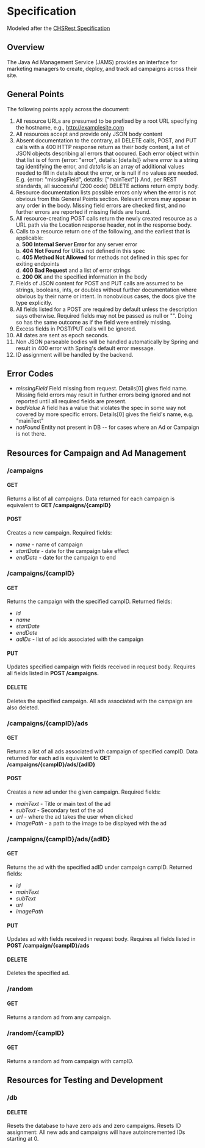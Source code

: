 # Specification
Modeled after the [CHSRest Specification](http://ec2-34-221-236-150.us-west-2.compute.amazonaws.com//WebDev/Modules/02HTTPandREST/2CHSREST/CHSREST.html)

## Overview
The Java Ad Management Service (JAMS) provides an interface for marketing managers to create, deploy, and track ad campaigns across their site. 

## General Points
The following points apply across the document:
1. All resource URLs are presumed to be prefixed by a root URL specifying the hostname, e.g., http://examplesite.com
2. All resources accept and provide only JSON body content
3. Absent documentation to the contrary, all DELETE calls, POST, and PUT calls with a 400 HTTP response return as their body content, a list of JSON objects describing all errors that occured. Each error object within that list is of form {error: "error", details: [details]} where *error* is a string tag identifying the error, and *details* is an array of additional values needed to fill in details about the error, or is null if no values are needed. E.g. {error: "missingField", detatils: ["mainText"]} And, per REST standards, all successful (200 code) DELETE actions return empty body.
4. Resource documentation lists possible errors only when the error is not obvious from this General Points section. Relevant errors may appear in any order in the body. Missing field errors are checked first, and no further errors are reported if missing fields are found.
5. All resource-creating POST calls return the newly created resource as a URL path via the Location response header, not in the response body.
6. Calls to a resource return one of the following, and the earliest that is applicable:    
    a. **500 Internal Server Error** for any server error    
    b. **404 Not Found** for URLs not defined in this spec    
    c. **405 Method Not Allowed** for methods not defined in this spec for exiting endpoints    
    d. **400 Bad Request** and a list of error strings    
    e. **200 OK** and the specified information in the body    
7. Fields of JSON content for POST and PUT calls are assumed to be strings, booleans, ints, or doubles without further documentation where obvious by their name or intent. In nonobvious cases, the docs give the type explicitly.
8. All fields listed for a POST are required by default unless the description says otherwise. Required fields may not be passed as null or "". Doing so has the same outcome as if the field were entirely missing.
9. Excess fields in POST/PUT calls will be ignored.
10. All dates are sent as epoch seconds.
11. Non JSON parseable bodies will be handled automatically by Spring and result in 400 error with Spring's default error message.
12. ID assignment will be handled by the backend.

## Error Codes
- *missingField* Field missing from request. Details[0] gives field name. Missing field errors may result in further errors being ignored and not reported until all required fields are present.
- *badValue* A field has a value that violates the spec in some way not covered by more specific errors. Details[0] gives the field's name, e.g. "mainText"
- *notFound* Entity not present in DB -- for cases where an Ad or Campaign is not there.

## Resources for Campaign and Ad Management

### /campaigns
#### GET
Returns a list of all campaigns. Data returned for each campaign is equivalent to **GET /campaigns/{campID}**
#### POST
Creates a new campaign. Required fields:
- *name* - name of campaign
- *startDate* - date for the campaign take effect
- *endDate* - date for the campaign to end

### /campaigns/{campID}
#### GET
Returns the campaign with the specified campID. Returned fields:
- *id*
- *name*
- *startDate*
- *endDate*
- *adIDs* - list of ad ids associated with the campaign
#### PUT
Updates specified campaign with fields received in request body. Requires all fields listed in **POST /campaigns.**
#### DELETE
Deletes the specified campaign. All ads associated with the campaign are also deleted. 

### /campaigns/{campID}/ads
#### GET
Returns a list of all ads associated with campaign of specified campID. Data returned for each ad is equivalent to **GET /campaigns/{campID}/ads/{adID}**
#### POST
Creates a new ad under the given campaign. Required fields:
- *mainText* - Title or main text of the ad
- *subText* - Secondary text of the ad
- *url* - where the ad takes the user when clicked
- *imagePath* - a path to the image to be displayed with the ad

### /campaigns/{campID}/ads/{adID}
#### GET
Returns the ad with the specified adID under campaign campID. Returned fields:
- *id*
- *mainText*
- *subText*
- *url*
- *imagePath*
#### PUT
Updates ad with fields received in request body. Requires all fields listed in **POST /campaign/{campID}/ads**
#### DELETE
Deletes the specified ad.

### /random
#### GET
Returns a random ad from any campaign.
### /random/{campID}
#### GET
Returns a random ad from campaign with campID.

## Resources for Testing and Development
### /db
#### DELETE
Resets the database to have zero ads and zero campaigns. Resets ID assignment: All new ads and campaigns will have autoincremented IDs starting at 0.
